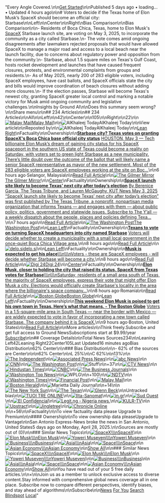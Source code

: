 "Every Angle Covered.\n\n[Get Started](https://ground.news/subscribe)\n\nPublished 5 days ago • loading... • Updated 4 hours ago\n\n# Voters to decide if the Texas home of Elon Musk’s SpaceX should become an official city: Starbase\n\nLeft\n\nCenter\n\nRight\nBias Comparison\n\nBias Comparison\n\n- Residents of Boca Chica, Texas, home to Elon Musk's [SpaceX](https://ground.news/interest/spacex_0e0ca2) Starbase launch site, are voting on May 3, 2025, to incorporate the community as a city called Starbase.\n- The vote comes amid ongoing disagreements after lawmakers rejected proposals that would have allowed SpaceX to manage a major road and access to a local beach near the launch facility, due to concerns about regulatory power and opposition from the community.\n- Starbase, about 1.5 square miles on Texas's Gulf Coast, hosts rocket development and launches that have caused frequent closures, protests, and environmental complaints from groups and residents.\n- As of May 2025, nearly 200 of 283 eligible voters, including SpaceX employees, have cast ballots, and SpaceX officials state the city and bills would improve coordination of beach closures without adding more closures.\n- If the election passes, Starbase will become Texas's newest city, granting SpaceX greater local control and marking a notable victory for Musk amid ongoing community and legislative challenges.\n\nInsights by Ground AI\n\nDoes this summary seem wrong?\n\nShare menu\n\n## 234 Articles\n\n## 234 Articles\n\nAll\n\nLeft\n\n42\n\nCenter\n\n105\n\nRight\n\n22\n\n[![Malay Mail](https://ground.news/_next/image?url=https%3A%2F%2Fgroundnews.b-cdn.net%2Finterests%2Ff0d793c5e804ac36a551372fee53dcf7f7ff3ba1.jpg%3Fwidth%3D24&w=64&q=75)Malay Mail](https://ground.news/interest/malay-mail)\n\n![AlKhaleej Today](https://groundnews.b-cdn.net/interests/2a0cd0903485073d281cab2c70ac43f9465ca78d.jpg?width=24)AlKhaleej Today\n\nView article\n\nReposted by\n\n![AlKhaleej Today](https://groundnews.b-cdn.net/interests/2a0cd0903485073d281cab2c70ac43f9465ca78d.jpg?width=24)AlKhaleej Today\n\n[Lean Right](https://ground.news/interest/malay-mail#bias-ratings)\nFactuality\n\nOwnership\n\n[**Starbase city? Texas votes on granting SpaceX's Boca Chica base official city status**](https://www.malaymail.com/news/world/2025/05/03/starbase-city-texas-votes-on-granting-spacexs-boca-chica-base-official-city-status/175453) [HOUSTON, May 3 — Tech billionaire Elon Musk’s dream of gaining city status for his SpaceX spaceport in the southern US state of Texas could become a reality on Saturday, with voters set to green light Starbase as a new municipality. There’s little doubt over the outcome of the ballot that will likely name a senior SpaceX representative as mayor of the new settlement. Most of the 283 eligible voters are SpaceX employees working at the site on Boc…](https://www.malaymail.com/news/world/2025/05/03/starbase-city-texas-votes-on-granting-spacexs-boca-chica-base-official-city-status/175453)\n\n6 hours ago·Selangor, Malaysia\n\n[Read Full Article](https://www.malaymail.com/news/world/2025/05/03/starbase-city-texas-votes-on-granting-spacexs-boca-chica-base-official-city-status/175453)\n\n[![The Gilmer Mirror](https://ground.news/_next/image?url=https%3A%2F%2Fgroundnews.b-cdn.net%2Fassets%2FletterIcons%2Fsquare%2F6200EA%2FT.png%3Fwidth%3D24&w=64&q=75)The Gilmer Mirror](https://ground.news/interest/the-gilmer-mirror)\n\n[Center](https://ground.news/interest/the-gilmer-mirror#bias-ratings)\nFactuality\n\nOwnership\n\n[**SpaceX launch site likely to become Texas’ next city after today’s election**](https://www.gilmermirror.com/2025/05/03/spacex-launch-site-likely-to-become-texas-next-city-after-todays-election/) [By Berenice Garcia, The Texas Tribune, and Lauren McGaughy, KUT News May 3, 2025 “SpaceX launch site likely to become Texas’ next city after today’s election” was first published by The Texas Tribune, a nonprofit, nonpartisan media organization that informs Texans — and engages with them — about public policy, politics, government and statewide issues. Subscribe to The Y’all — a weekly dispatch about the people, places and policies defining Texa…](https://www.gilmermirror.com/2025/05/03/spacex-launch-site-likely-to-become-texas-next-city-after-todays-election/)\n\n7 hours ago\n\n[Read Full Article](https://www.gilmermirror.com/2025/05/03/spacex-launch-site-likely-to-become-texas-next-city-after-todays-election/)\n\n[![The Washington Post](https://ground.news/_next/image?url=https%3A%2F%2Fgroundnews.b-cdn.net%2Finterests%2Faf686919141e72eca64a1a54cf466bcb2544fa11.jpg%3Fwidth%3D24&w=64&q=75)The Washington Post](https://ground.news/interest/the-washington-post)\n\n[Lean Left](https://ground.news/interest/the-washington-post#bias-ratings)\nFactuality\n\nOwnership\n\n[**Texans to vote on turning SpaceX headquarters into city named Starbase**](https://www.washingtonpost.com/nation/2025/05/03/starbase-spacex-elon-musk-texas/) [Voters will decide whether to create a municipality with a small local government in the once-quiet Boca Chica Village area.](https://www.washingtonpost.com/nation/2025/05/03/starbase-spacex-elon-musk-texas/)\n\n8 hours ago\n\n[Read Full Article](https://www.washingtonpost.com/nation/2025/05/03/starbase-spacex-elon-musk-texas/)\n\n[![delo.si](https://ground.news/_next/image?url=https%3A%2F%2Fgroundnews.b-cdn.net%2Finterests%2F%5B5e9%5D%2F22f1fa18a4ed455f31b1f743041e5707162c757c.jpg%3Fwidth%3D24&w=64&q=75)delo.si](https://ground.news/interest/delosi)\n\n[Lean Left](https://ground.news/interest/delosi#bias-ratings)\nFactuality\n\nOwnership\n\n[**Musk is expected to get his place**\\\\\n\\\\\nVoters - these are SpaceX employees - will decide whether Starbase will become a city.](https://www.delo.si/novice/znanoteh/musk-naj-bi-dobil-svoje-mesto)\n\n8 hours ago\n\n[Read Full Article](https://www.delo.si/novice/znanoteh/musk-naj-bi-dobil-svoje-mesto)\n\n[![Digi 24](https://ground.news/_next/image?url=https%3A%2F%2Fgroundnews.b-cdn.net%2Finterests%2F3adea94675b5ec102aa0986c55429b7e107e6380.jpg%3Fwidth%3D24&w=64&q=75)Digi 24](https://ground.news/interest/digi-24)\n\n[Center](https://ground.news/interest/digi-24#bias-ratings)\nFactuality\n\nOwnership\n\n[**Elon Musk, closer to holding the city that raised its status. SpaceX from Texas votes for Starbase**\\\\\n\\\\\nSaturday, residents of a small area south of Texas, the majority of SpaceX employees, express their vote that might offer Elon Musk a city. Elections would officially create Starbase's locality in the area where the billionaire's space company...](https://www.digi24.ro/stiri/externe/mapamond/elon-musk-mai-aproape-de-a-detine-orasul-care-i-a-ridicat-statuie-angajatii-spacex-din-texas-voteaza-pentru-starbase-3224111)\n\n8 hours ago·Romania\n\n[Read Full Article](https://www.digi24.ro/stiri/externe/mapamond/elon-musk-mai-aproape-de-a-detine-orasul-care-i-a-ridicat-statuie-angajatii-spacex-din-texas-voteaza-pentru-starbase-3224111)\n\n[![Boston Globe](https://ground.news/_next/image?url=https%3A%2F%2Fgroundnews.b-cdn.net%2Finterests%2F99bec2fe02fb457ed86e6998e181dfbe738d464d.jpg%3Fwidth%3D24&w=64&q=75)Boston Globe](https://ground.news/interest/boston-globe)\n\n[Lean Left](https://ground.news/interest/boston-globe#bias-ratings)\nFactuality\n\nOwnership\n\n[**This weekend Elon Musk is poised to get his own town in Texas. Here’s what that means. - The Boston Globe**](https://www.bostonglobe.com/2025/05/03/nation/elon-musk-texas-starbase/) [Voters in a 1.5-square-mile area in South Texas — near the border with Mexico — are widely expected to vote in favor of incorporating a new town called Starbase. The company behind it is SpaceX.](https://www.bostonglobe.com/2025/05/03/nation/elon-musk-texas-starbase/)\n\n9 hours ago·Boston, United States\n\n[Read Full Article](https://www.bostonglobe.com/2025/05/03/nation/elon-musk-texas-starbase/)\n\nMore articles\n\nThink freely.Subscribe and get full access to Ground NewsSubscriptions start at $9.99/year [Subscribe](https://ground.news/subscribe)\n\n## Coverage Details\n\nTotal News Sources234\n\nLeaning Left42Leaning Right22Center105Last Updated16 minutes agoBias Distribution\n62%  Center\n\n### Bias Distribution\n\n- 62% of the sources are Center\n\n\n62% Center\n\nL 25%\n\nC 62%\n\n13%\n\n[![The Independent](https://ground.news/_next/image?url=https%3A%2F%2Fgroundnews.b-cdn.net%2Finterests%2Fae154bf462c7834e3b0cee6174266e809f671a37.jpg%3Fwidth%3D60&w=128&q=75)](https://www.independent.co.uk/news/world/americas/starbase-texas-elon-musk-austin-spacex-city-b2742575.html)\n\n[![Associated Press News](https://ground.news/_next/image?url=https%3A%2F%2Fgroundnews.b-cdn.net%2Finterests%2F5eeed6a2580a212c7d5b2c00c3ff77796814b764.jpg%3Fwidth%3D60&w=128&q=75)](https://apnews.com/article/starbase-musk-spacex-texas-city-vote-f17e2980756e9129b416022729bd67ac)\n\n[![abc News](https://ground.news/_next/image?url=https%3A%2F%2Fgroundnews.b-cdn.net%2Finterests%2F4eed7516c6c8f7f4603a74c454b821b5e16c1cd0.jpg%3Fwidth%3D60&w=128&q=75)](https://abcnews.go.com/US/video/elon-musks-new-town-121378158)\n\n[![CNN](https://ground.news/_next/image?url=https%3A%2F%2Fgroundnews.b-cdn.net%2Finterests%2Fe90b4f929289860e9eb2ffe19af452b2566ab03c.jpg%3Fwidth%3D60&w=128&q=75)](https://www.cnn.com/2025/05/02/us/spacex-starbase-boca-chica-texas)\n\n[![The Washington Post](https://ground.news/_next/image?url=https%3A%2F%2Fgroundnews.b-cdn.net%2Finterests%2Faf686919141e72eca64a1a54cf466bcb2544fa11.jpg%3Fwidth%3D60&w=128&q=75)](https://www.washingtonpost.com/nation/2025/05/03/starbase-spacex-elon-musk-texas/)\n\n![Stuff](https://ground.news/_next/image?url=https%3A%2F%2Fgroundnews.b-cdn.net%2Finterests%2F1819303e372c87043c902f62f0fb1a91355cb839.jpg%3Fwidth%3D60&w=128&q=75)\n\n+37\n\n[![CTV News](https://ground.news/_next/image?url=https%3A%2F%2Fgroundnews.b-cdn.net%2Finterests%2F1dec22caa8c0767b8321053371db437477069a88.jpg%3Fwidth%3D60&w=128&q=75)](https://www.ctvnews.ca/business/article/voters-to-decide-if-the-texas-home-of-elon-musks-spacex-should-become-an-official-city-starbase/)\n\n[![Hindustan Times](https://ground.news/_next/image?url=https%3A%2F%2Fgroundnews.b-cdn.net%2Finterests%2F4d64de3fb255e6814ab1e2e32fe975f55fa17210.jpg%3Fwidth%3D60&w=128&q=75)](https://www.hindustantimes.com/world-news/us-news/will-elon-musk-have-his-own-official-texas-city-called-starbase-home-to-spacex-101746044781854.html)\n\n[![CNBC](https://ground.news/_next/image?url=https%3A%2F%2Fgroundnews.b-cdn.net%2Finterests%2Ffd795bbacc64af336349f2df2e06dac7b9b121c6.jpg%3Fwidth%3D60&w=128&q=75)](https://www.cnbc.com/2025/04/29/spacex-loses-bid-to-control-beach-access-near-texas-launch-facility.html)\n\n[![The Business Journals](https://ground.news/_next/image?url=https%3A%2F%2Fgroundnews.b-cdn.net%2Finterests%2F7e3aa849c1bd327fde4c0b69c43945f1abf638b5.jpg%3Fwidth%3D60&w=128&q=75)](https://www.bizjournals.com/austin/news/2025/05/02/elon-musk-spacex-boring-company-austin-bastrop.html?ana=RSS&s=article_search)\n\n[![Washington Top News](https://ground.news/_next/image?url=https%3A%2F%2Fgroundnews.b-cdn.net%2Finterests%2Fff92caec485c8a9376861673c7e3900f59f5e6ae.jpg%3Fwidth%3D60&w=128&q=75)](https://wtop.com/national/2025/05/voters-to-decide-if-the-texas-home-of-elon-musks-spacex-should-become-an-official-city-starbase/)\n\n![WPLG](https://ground.news/_next/image?url=https%3A%2F%2Fgroundnews.b-cdn.net%2Finterests%2F9dd446fcc8aa7731a25b7595e52cf57bab8daee4.jpg%3Fwidth%3D60&w=128&q=75)\n\n+100\n\n[![NDTV](https://ground.news/_next/image?url=https%3A%2F%2Fgroundnews.b-cdn.net%2Finterests%2Fc121e912b38e2dd900ede0c9c2ace8a942fa9215.jpg%3Fwidth%3D60&w=128&q=75)](https://www.ndtv.com/world-news/musks-dream-to-make-spacex-spaceport-a-city-hangs-on-texas-vote-8318799)\n\n[![Washington Times](https://ground.news/_next/image?url=https%3A%2F%2Fgroundnews.b-cdn.net%2Finterests%2Fa8d842b1df6d8dc8bbc3551280e0ac782f713004.jpg%3Fwidth%3D60&w=128&q=75)](https://www.washingtontimes.com/news/2025/apr/30/spacex-home-could-become-official-texas-city-called-starbase/)\n\n[![Financial Post](https://ground.news/_next/image?url=https%3A%2F%2Fgroundnews.b-cdn.net%2Finterests%2Fca2090bb6210b859529dbf74c6c9672b2d03465d.jpg%3Fwidth%3D60&w=128&q=75)](https://financialpost.com/pmn/voters-to-decide-if-the-texas-home-of-elon-musks-spacex-should-become-an-official-city-starbase)\n\n[![Malay Mail](https://ground.news/_next/image?url=https%3A%2F%2Fgroundnews.b-cdn.net%2Finterests%2Ff0d793c5e804ac36a551372fee53dcf7f7ff3ba1.jpg%3Fwidth%3D60&w=128&q=75)](https://www.malaymail.com/news/world/2025/05/03/starbase-city-texas-votes-on-granting-spacexs-boca-chica-base-official-city-status/175453)\n\n[![Boston Herald](https://ground.news/_next/image?url=https%3A%2F%2Fgroundnews.b-cdn.net%2Finterests%2F238ebc3b98e74173a5dcd4e255c252a56a0cab1f.jpg%3Fwidth%3D60&w=128&q=75)](https://www.bostonherald.com/2025/04/30/spacex-starbase/)\n\n![Marietta Daily Journal](https://ground.news/_next/image?url=https%3A%2F%2Fgroundnews.b-cdn.net%2Finterests%2Fa95dc52c85f8a5fd9cce25cc6e2f915c4a9e8f9c.jpg%3Fwidth%3D60&w=128&q=75)\n\n+14\n\n[![The New York Sun](https://ground.news/_next/image?url=https%3A%2F%2Fgroundnews.b-cdn.net%2Finterests%2F3bf480cd504f802ac193955ff98e6c189aca1442.jpg%3Fwidth%3D60&w=128&q=75)](https://www.nysun.com/article/starbase-musks-vision-to-create-a-new-city-in-texas-takes-flight)\n\n[![The Texan](https://ground.news/_next/image?url=https%3A%2F%2Fgroundnews.b-cdn.net%2Finterests%2Fa16ae6432787eddc2e52c8afeb5a9716933ed27d.jpg%3Fwidth%3D60&w=128&q=75)](https://thetexan.news/elections/2025/elon-musks-city-of-starbase-incorporation-election-to-be-held-this-weekend/article_9f370e4c-2425-4943-8e4c-a1240524a8f4.html)\n\n[![Glenn Beck](https://ground.news/_next/image?url=https%3A%2F%2Fgroundnews.b-cdn.net%2Finterests%2Fcb216d2384f928222594a0df99c1c2d2e56149f7.jpg%3Fwidth%3D60&w=128&q=75)](https://www.glennbeck.com/polls/starbase-exposed-musks-vision-corporate)\n\nUntracked bias\n\n[![TUOI TRE ONLINE](https://ground.news/_next/image?url=https%3A%2F%2Fgroundnews.b-cdn.net%2Finterests%2F78fe39a877c90cd07bceb696c16eae0225980040.jpg%3Fwidth%3D60&w=128&q=75)](https://tuoitre.vn/elon-musk-tien-gan-uoc-mo-bien-can-cu-spacex-thanh-mot-thanh-pho-20250503142755655.htm)\n\n[![Ilta-Sanomat](https://ground.news/_next/image?url=https%3A%2F%2Fgroundnews.b-cdn.net%2Finterests%2F6e1d4cbeaf464f4d4f015b3a838de5bb8c453956.jpg%3Fwidth%3D60&w=128&q=75)](https://www.is.fi/ulkomaat/art-2000011208697.html)\n\n[![in.gr](https://ground.news/_next/image?url=https%3A%2F%2Fgroundnews.b-cdn.net%2Finterests%2F4cdb93f5d111c94754abd1aeff293332a307ef5d.jpg%3Fwidth%3D60&w=128&q=75)](https://www.in.gr/2025/05/01/world/mask-tora-kai-diki-tou-poli-sto-teksas/)\n\n[![Sud Ouest](https://ground.news/_next/image?url=https%3A%2F%2Fgroundnews.b-cdn.net%2Finterests%2Fd3d447cb9d4776511cdac98ca6691a02c5985ae6.jpg%3Fwidth%3D60&w=128&q=75)](https://www.sudouest.fr/international/etats-unis/elon-musk/etats-unis-elon-musk-veut-creer-une-ville-autour-de-sa-base-spacex-un-projet-en-passe-de-devenir-realite-au-texas-24270902.php)\n\n[![El Confidencial](https://ground.news/_next/image?url=https%3A%2F%2Fgroundnews.b-cdn.net%2Finterests%2F741fb579a9287dfbb74150b20376c6210c3a4c71.jpg%3Fwidth%3D60&w=128&q=75)](https://www.elconfidencial.com/mundo/2025-04-30/pueblo-rural-texas-bastrop-elon-musk-1qrt_4119569/)\n\n[![Legit.ng - Nigeria news.](https://ground.news/_next/image?url=https%3A%2F%2Fgroundnews.b-cdn.net%2Finterests%2Fcd4c18ea3465a4fa786b0e2037b09f84c505700a.jpg%3Fwidth%3D60&w=128&q=75)](https://www.legit.ng/business-economy/economy/1653119-musks-dreams-starbase-city-texas-hang-vote/)\n\n[![KULR-TV](https://ground.news/_next/image?url=https%3A%2F%2Fgroundnews.b-cdn.net%2Finterests%2F02bcb48448330bb2ba5f4d6fe705440da979a945.jpg%3Fwidth%3D60&w=128&q=75)](https://www.kulr8.com/news/national/the-home-of-elon-musks-spacex-could-become-an-official-texas-city-called-starbase/article_878106bf-6a3b-5d4d-9ad0-c91ba0575c80.html)\n\n[![Upstract](https://ground.news/_next/image?url=https%3A%2F%2Fgroundnews.b-cdn.net%2Finterests%2F51c2e379f09dbdc5166f6cf7080e38117e23e3cf.jpg%3Fwidth%3D60&w=128&q=75)](https://upstract.com/x/ae388d285a34f8b2?ref=rss)\n\n[![Jingletree](https://ground.news/_next/image?url=https%3A%2F%2Fgroundnews.b-cdn.net%2Finterests%2Fd0376e10acc936fcb6f189b7681397274ccb0ca4.jpg%3Fwidth%3D60&w=128&q=75)](https://jingletree.com/spacex-loses-bid-to-control-beach-access-near-launch-facility-in-texas-8968.html)\n\n[![Chronicle Online](https://ground.news/_next/image?url=https%3A%2F%2Fgroundnews.b-cdn.net%2Finterests%2F7c9a93f5d4472d5e9e2038eb1262d5e030cbb528.jpg%3Fwidth%3D60&w=128&q=75)](https://www.chronicleonline.com/news/national/the-home-of-elon-musks-spacex-could-become-an-official-texas-city-called-starbase/article_023ea484-705b-53bc-999e-fcb5dcf3989e.html)\n\n+56\n\nFactuality\n\nTo view factuality data please Upgrade to Premium\n\n#### Ownership\n\nTo view ownership data pleaseUpgrade to Vantage\n\nSan Antonio Express-News broke the news in San Antonio, United States5 days ago on Monday, April 28, 2025.\n\nSources are mostly out of  (0)\n\n### Similar News Topics\n\n[![SpaceX](https://ground.news/_next/image?url=https%3A%2F%2Fgrnd.b-cdn.net%2Fadmin%2F2025%2F2%2Fff6fd8a418ee860d261a6c986f474b2bf0d17276.jpg%3Fwidth%3D48&w=128&q=75)\\\\\nSpaceX](https://ground.news/interest/spacex_0e0ca2)\n\n[![Elon Musk](https://ground.news/_next/image?url=https%3A%2F%2Fgrnd.b-cdn.net%2Fadmin%2F2025%2F0%2F3d289462ef50b3288c2392437972713d41d2f9ed.jpg%3Fwidth%3D48&w=128&q=75)\\\\\nElon Musk](https://ground.news/interest/elon-musk)\n\n[![Yoweri Museveni](https://ground.news/_next/image?url=https%3A%2F%2Fgroundnews.b-cdn.net%2Fassets%2FletterIcons%2Fsquare%2FAA00FF%2FY.png%3Fwidth%3D48%26saturation%3D-100&w=128&q=75)\\\\\nYoweri Museveni](https://ground.news/interest/yoweri-museveni)\n\n[![Business](https://ground.news/_next/image?url=https%3A%2F%2Fgrnd.b-cdn.net%2Fadmin%2F2025%2F1%2F801268d2991c7583792f7ad8a6f79ca203dca604.jpg%3Fwidth%3D48&w=128&q=75)\\\\\nBusiness](https://ground.news/interest/business)\n\n[![Asia](https://ground.news/_next/image?url=https%3A%2F%2Fgrnd.b-cdn.net%2Fadmin%2F2025%2F1%2Feb6030a03f207d14c0ec0e148b2284e371a265af.jpg%3Fwidth%3D48&w=128&q=75)\\\\\nAsia](https://ground.news/interest/asia)\n\n[![Space](https://ground.news/_next/image?url=https%3A%2F%2Fgrnd.b-cdn.net%2Fadmin%2F2025%2F1%2Ff21be34187a5f42411ccdf981bf2f386f76a1681.jpg%3Fwidth%3D48&w=128&q=75)\\\\\nSpace](https://ground.news/interest/space)\n\n[![Asian Economy](https://ground.news/_next/image?url=https%3A%2F%2Fgroundnews.b-cdn.net%2Fassets%2Fadmin%2F2025%2F2%2F165c48ff0655c3d32da622aa3adbf6f1d02ed4f6.jpg%3Fwidth%3D48&w=128&q=75)\\\\\nAsian Economy](https://ground.news/interest/asia-economy)\n\n[Show All](https://ground.news/discover)\n\n### Similar News Topics\n\n[![SpaceX](https://ground.news/_next/image?url=https%3A%2F%2Fgrnd.b-cdn.net%2Fadmin%2F2025%2F2%2Fff6fd8a418ee860d261a6c986f474b2bf0d17276.jpg%3Fwidth%3D48&w=128&q=75)\\\\\nSpaceX](https://ground.news/interest/spacex_0e0ca2)\n\n[![Elon Musk](https://ground.news/_next/image?url=https%3A%2F%2Fgrnd.b-cdn.net%2Fadmin%2F2025%2F0%2F3d289462ef50b3288c2392437972713d41d2f9ed.jpg%3Fwidth%3D48&w=128&q=75)\\\\\nElon Musk](https://ground.news/interest/elon-musk)\n\n[![Yoweri Museveni](https://ground.news/_next/image?url=https%3A%2F%2Fgroundnews.b-cdn.net%2Fassets%2FletterIcons%2Fsquare%2FAA00FF%2FY.png%3Fwidth%3D48%26saturation%3D-100&w=128&q=75)\\\\\nYoweri Museveni](https://ground.news/interest/yoweri-museveni)\n\n[![Business](https://ground.news/_next/image?url=https%3A%2F%2Fgrnd.b-cdn.net%2Fadmin%2F2025%2F1%2F801268d2991c7583792f7ad8a6f79ca203dca604.jpg%3Fwidth%3D48&w=128&q=75)\\\\\nBusiness](https://ground.news/interest/business)\n\n[![Asia](https://ground.news/_next/image?url=https%3A%2F%2Fgrnd.b-cdn.net%2Fadmin%2F2025%2F1%2Feb6030a03f207d14c0ec0e148b2284e371a265af.jpg%3Fwidth%3D48&w=128&q=75)\\\\\nAsia](https://ground.news/interest/asia)\n\n[![Space](https://ground.news/_next/image?url=https%3A%2F%2Fgrnd.b-cdn.net%2Fadmin%2F2025%2F1%2Ff21be34187a5f42411ccdf981bf2f386f76a1681.jpg%3Fwidth%3D48&w=128&q=75)\\\\\nSpace](https://ground.news/interest/space)\n\n[![Asian Economy](https://ground.news/_next/image?url=https%3A%2F%2Fgroundnews.b-cdn.net%2Fassets%2Fadmin%2F2025%2F2%2F165c48ff0655c3d32da622aa3adbf6f1d02ed4f6.jpg%3Fwidth%3D48&w=128&q=75)\\\\\nAsian Economy](https://ground.news/interest/asia-economy)\n\n[Show All](https://ground.news/discover)\n\nYou have read  out of your 5 free daily articles.\n\n×\n\nJoin us as a member to unlock exclusive access to diverse content.Stay informed with comprehensive global news coverage all in one place. Subscribe now to compare different perspectives, identify biases, and stay ahead of algorithms\n\nSubscribe\n\n[News](https://ground.news/) [For You](https://ground.news/my) [Search](https://ground.news/search) [Blindspot](https://ground.news/blindspot) [Local](https://ground.news/local)"
